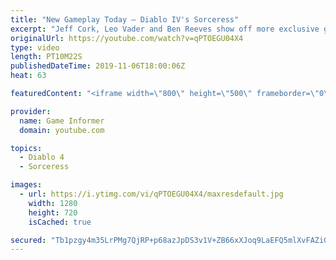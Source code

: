 ```yaml
---
title: "New Gameplay Today – Diablo IV's Sorceress"
excerpt: "Jeff Cork, Leo Vader and Ben Reeves show off more exclusive gameplay of Diablo IV, which can be viewed without commentary at ..."
originalUrl: https://youtube.com/watch?v=qPTOEGU04X4
type: video
length: PT10M22S
publishedDateTime: 2019-11-06T18:00:06Z
heat: 63

featuredContent: "<iframe width=\"800\" height=\"500\" frameborder=\"0\" src=\"https://www.youtube.com/embed/qPTOEGU04X4\" allow=\"accelerometer; autoplay; encrypted-media; gyroscope; picture-in-picture\" allowfullscreen></iframe>"

provider:
  name: Game Informer
  domain: youtube.com

topics:
  - Diablo 4
  - Sorceress

images:
  - url: https://i.ytimg.com/vi/qPTOEGU04X4/maxresdefault.jpg
    width: 1280
    height: 720
    isCached: true

secured: "Tb1pzgy4m35LrPMg7QjRP+p68azJpDS3v1V+ZB66xXJoq9LaEFQ5mlXvFAZiGO2C/6Rizk3PYyxRyVu+rTbGU1oRwj601KPudnJiXnFYAKQ8SAUnmQHNzuCpTmYVyr5S6hH/JS7sj0LKLRgsqHyWMs2xES+3P7FE+kSqQrK4ievA0d4HxbzGjPWbvOt6iCAj5T7WVX1sVCM69ZnPluiifHcJRQ0BiJTXsJewswvLQ8wNEZJ0zXiIdiv4rwF38NZ4bt8H9PHONufsmQJarudK9Qxxd6oSEcVr9/MHBZmumHU8u2HYmqxHVL2qnnwjS0x6DPavwXtNR4iwP5hGIUuqKi0xL2qOsZXFcLbm/22/ZSC2UoPKq1uPAl8t9pAVZxKgZ5Tq4Nc4+0iplzCJYUtLlE/RO7koFCW5zXWjymmCOYl1Ba2U4T4DdF6f45rwMzZc;fM6Pt/2NRxEgDNT6DzIl3g=="
---
```


